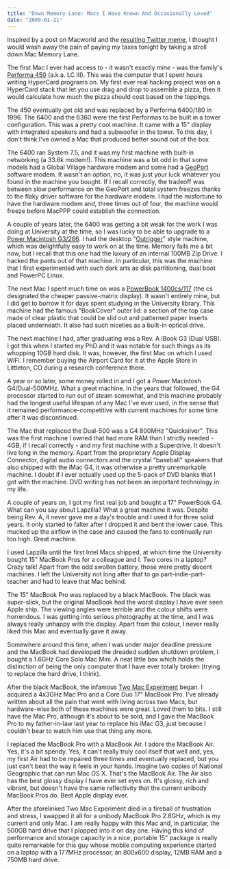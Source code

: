 ```yaml
---
title: "Down Memory Lane: Macs I Have Known And Occasionally Loved"
date: "2009-01-21"
---
```


Inspired by a post on Macworld and the [resulting Twitter meme](http://search.twitter.com/search?q=%23firstmac), I thought I would wash away the pain of paying my taxes tonight by taking a stroll down Mac Memory Lane.  
  
The first Mac I ever had access to - it wasn't exactly _mine_ - was the family's [Performa 450](http://lowendmac.com/lc/macintosh-lc-iii.html) (a.k.a. LC III). This was the computer that I spent hours writing HyperCard programs on. My first ever real hacking project was on a HyperCard stack that let you use drag and drop to assemble a pizza, then it would calculate how much the pizza should cost based on the toppings.  
  
The 450 eventually got old and was replaced by a Performa 6400/180 in 1996. The 6400 and the 6360 were the first Performas to be built in a tower configuration. This was a pretty cool machine. It came with a 15" display with integrated speakers and had a subwoofer in the tower. To this day, I don't think I've owned a Mac that produced better sound out of the box.  
  
The 6400 ran System 7.5, and it was my first machine with built-in networking (a 33.6k modem!). This machine was a bit odd in that some models had a Global Village hardware modem and some had a [GeoPort](http://en.wikipedia.org/wiki/GeoPort) software modem. It wasn't an option, no, it was just your luck whatever you found in the machine you bought. If I recall correctly, the tradeoff was between slow performance on the GeoPort and total system freezes thanks to the flaky driver software for the hardware modem. I had the misfortune to have the hardware modem and, three times out of four, the machine would freeze before MacPPP could establish the connection.  
  
A couple of years later, the 6400 was getting a bit weak for the work I was doing at University at the time, so I was lucky to be able to upgrade to a [Power Macintosh G3/266](http://lowendmac.com/ppc/beige-power-mac-g3-1997.html). I had the desktop "[Outrigger](http://en.wikipedia.org/wiki/Outrigger_Macintosh)" style machine, which was delightfully easy to work on at the time. Memory fails me a bit now, but I recall that this one had the luxury of an internal 100MB Zip Drive. I hacked the pants out of that machine. In particular, this was the machine that I first experimented with such dark arts as disk partitioning, dual boot and PowerPC Linux.  
  
The next Mac I spent much time on was a [PowerBook 1400cs/117](http://lowendmac.com/pb2/powerbook-1400.html) (the cs designated the cheaper passive-matrix display). It wasn't entirely mine, but I did get to borrow it for days spent studying in the University library. This machine had the famous "BookCover" outer lid: a section of the top case made of clear plastic that could be slid out and patterned paper inserts placed underneath. It also had such niceties as a built-in optical drive.  
  
The next machine I had, after graduating was a Rev. A iBook G3 (Dual USB). I got this when I started my PhD and it was notable for such things as its whopping 10GB hard disk. It was, however, the first Mac on which I used WiFi. I remember buying the Airport Card for it at the Apple Store in Littleton, CO during a research conference there.  
  
A year or so later, some money rolled in and I got a Power Macintosh G4/Dual-500MHz. What a great machine. In the years that followed, the G4 processor started to run out of steam somewhat, and this machine probably had the longest useful lifespan of any Mac I've ever used, in the sense that it remained performance-competitive with current machines for some time after it was discontinued.  
  
The Mac that replaced the Dual-500 was a G4 800MHz "Quicksilver". This was the first machine I owned that had more RAM than I strictly needed - 4GB, if I recall correctly - and my first machine with a Superdrive. It doesn't live long in the memory. Apart from the proprietary Apple Display Connector, digital audio connectors and the crystal "baseball" speakers that also shipped with the iMac G4, it was otherwise a pretty unremarkable machine. I doubt if I ever actually used up the 5-pack of DVD blanks that I got with the machine. DVD writing has not been an important technology in my life.  
  
A couple of years on, I got my first real job and bought a 17" PowerBook G4. What can you say about Lapzilla? What a great machine it was. Despite being Rev. A, it never gave me a day's trouble and I used it for three solid years. It only started to falter after I dropped it and bent the lower case. This mucked up the airflow in the case and caused the fans to continually run too high. Great machine.  
  
I used Lapzilla until the first Intel Macs shipped, at which time the University bought 15" MacBook Pros for a colleague and I. Two cores in a laptop? Crazy talk! Apart from the odd swollen battery, those were pretty decent machines. I left the University not long after that to go part-indie-part-teacher and had to leave that Mac behind.  
  
The 15" MacBook Pro was replaced by a black MacBook. The black was super-slick, but the original MacBook had the worst display I have ever seen Apple ship. The viewing angles were terrible and the colour shifts were horrendous. I was getting into serious photography at the time, and I was always really unhappy with the display. Apart from the colour, I never really liked this Mac and eventually gave it away.  
  
Somewhere around this time, when I was under major deadline pressure and the MacBook had developed the dreaded sudden shutdown problem, I bought a 1.6GHz Core Solo Mac Mini. A neat little box which holds the distinction of being the only computer that I have ever totally broken (trying to replace the hard drive, I think).  
  
After the black MacBook, the infamous [Two Mac Experiment](/2008/10/28/two-macs-fail/) began. I acquired a 4x3GHz Mac Pro and a Core Duo 17" MacBook Pro. I've already written about all the pain that went with living across two Macs, but hardware-wise both of these machines were great. Loved them to bits. I still have the Mac Pro, although it's about to be sold, and I gave the MacBook Pro to my father-in-law last year to replace his iMac G3, just because I couldn't bear to watch him use that thing any more.  
  
I replaced the MacBook Pro with a MacBook Air. I adore the MacBook Air. Yes, it's a bit spendy. Yes, it can't really truly cool itself that well and, yes, my first Air had to be repaired three times and eventually replaced, but you just can't beat the way it feels in your hands. Imagine two copies of National Geographic that can run Mac OS X. That's the MacBook Air. The Air also has the best glossy display I have ever set eyes on. It's glossy, rich and vibrant, but doesn't have the same reflectivity that the current unibody MacBook Pros do. Best Apple display ever.  
  
After the aforelinked Two Mac Experiment died in a fireball of frustration and stress, I swapped it all for a unibody MacBook Pro 2.8GHz, which is my current and only Mac. I am really happy with this Mac and, in particular, the 500GB hard drive that I plopped into it on day one. Having this kind of performance and storage capacity in a nice, portable 15" package is really quite remarkable for this guy whose mobile computing experience started on a laptop with a 177MHz processor, an 800x600 display, 12MB RAM and a 750MB hard drive.
